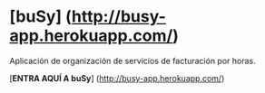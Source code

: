 # [buSy] (http://busy-app.herokuapp.com/)

Aplicación de organización de servicios de facturación por horas.

[**ENTRA AQUÍ A buSy**] (http://busy-app.herokuapp.com/)
